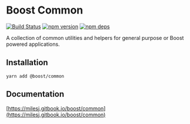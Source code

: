 # Boost Common

[![Build Status](https://github.com/milesj/boost/workflows/Build/badge.svg)](https://github.com/milesj/boost/actions?query=branch%3Amaster)
[![npm version](https://badge.fury.io/js/%40boost%common.svg)](https://www.npmjs.com/package/@boost/common)
[![npm deps](https://david-dm.org/milesj/boost.svg?path=packages/common)](https://www.npmjs.com/package/@boost/common)

A collection of common utilities and helpers for general purpose or Boost powered applications.

## Installation

```
yarn add @boost/common
```

## Documentation

[https://milesj.gitbook.io/boost/common](https://milesj.gitbook.io/boost/common)
